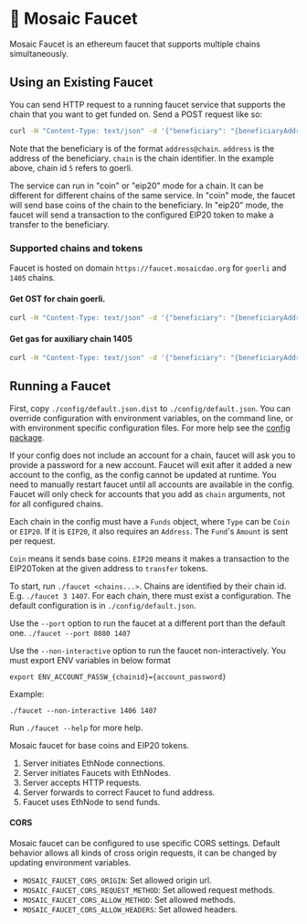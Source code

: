 # 🚰 Mosaic Faucet

Mosaic Faucet is an ethereum faucet that supports multiple chains simultaneously.

## Using an Existing Faucet

You can send HTTP request to a running faucet service that supports the chain that you want to get funded on.
Send a POST request like so:
```bash
curl -H "Content-Type: text/json" -d '{"beneficiary": "{beneficiaryAddress}@5"}' server:port
```

Note that the beneficiary is of the format `address@chain`.
`address` is the address of the beneficiary.
`chain` is the chain identifier.
In the example above, chain id `5` refers to goerli.

The service can run in "coin" or "eip20" mode for a chain.
It can be different for different chains of the same service.
In "coin" mode, the faucet will send base coins of the chain to the beneficiary.
In "eip20" mode, the faucet will send a transaction to the configured EIP20 token to make a transfer to the beneficiary.

### Supported chains and tokens

Faucet is hosted on domain `https://faucet.mosaicdao.org` for `goerli` and `1405` chains.

#### Get OST for chain goerli. 
```bash
curl -H "Content-Type: text/json" -d '{"beneficiary": "{beneficiaryAddress}@5"}' http://faucet.mosaicdao.org
```

#### Get gas for auxiliary chain 1405
```bash
curl -H "Content-Type: text/json" -d '{"beneficiary": "{beneficiaryAddress}@1405"}' http://faucet.mosaicdao.org
```

## Running a Faucet

First, copy `./config/default.json.dist` to `./config/default.json`.
You can override configuration with environment variables, on the command line, or with environment specific configuration files.
For more help see the [config package].

If your config does not include an account for a chain, faucet will ask you to provide a password for a new account.
Faucet will exit after it added a new account to the config, as the config cannot be updated at runtime.
You need to manually restart faucet until all accounts are available in the config.
Faucet will only check for accounts that you add as `chain` arguments, not for all configured chains.

Each chain in the config must have a `Funds` object, where `Type` can be `Coin` or `EIP20`.
If it is `EIP20`, it also requires an `Address`. The `Fund`'s `Amount` is sent per request.

`Coin` means it sends base coins.
`EIP20` means it makes a transaction to the EIP20Token at the given address to `transfer` tokens.

To start, run `./faucet <chains...>`.
Chains are identified by their chain id.
E.g. `./faucet 3 1407`.
For each chain, there must exist a configuration.
The default configuration is in `./config/default.json`.

Use the `--port` option to run the faucet at a different port than the default one.
`./faucet --port 8080 1407`

Use the `--non-interactive` option to run the faucet non-interactively. 
You must export ENV variables in below format
```
export ENV_ACCOUNT_PASSW_{chainid}={account_password}
``` 
Example:
```
./faucet --non-interactive 1406 1407
```

Run `./faucet --help` for more help.

Mosaic faucet for base coins and EIP20 tokens.

1. Server initiates EthNode connections.
2. Server initiates Faucets with EthNodes.
3. Server accepts HTTP requests.
4. Server forwards to correct Faucet to fund address.
5. Faucet uses EthNode to send funds.

#### CORS

Mosaic faucet can be configured to use specific CORS settings. Default behavior allows all kinds of cross origin requests, it can be changed by updating environment variables. 

* `MOSAIC_FAUCET_CORS_ORIGIN`: Set allowed origin url.
* `MOSAIC_FAUCET_CORS_REQUEST_METHOD`: Set allowed request methods.
* `MOSAIC_FAUCET_CORS_ALLOW_METHOD`: Set allowed methods.
* `MOSAIC_FAUCET_CORS_ALLOW_HEADERS`: Set allowed headers. 



[config package]: https://www.npmjs.com/package/config
